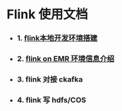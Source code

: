 # Flink 使用文档
- ### 1. [flink本地开发环境搭建](./01-flink本地开发环境.md)
- ### 2. [flink on EMR 环境信息介绍](./02-flink-on-EMR环境信息介绍.md) 
- ### 3. flink 对接 ckafka
- ### 4. flink 写 hdfs/COS
